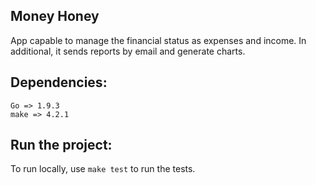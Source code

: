 ## Money Honey

App capable to manage the financial status as expenses and income. In
additional, it sends reports by email and generate charts.

## Dependencies:

```
Go => 1.9.3
make => 4.2.1
```

## Run the project:

To run locally, use `make test` to run the tests.
